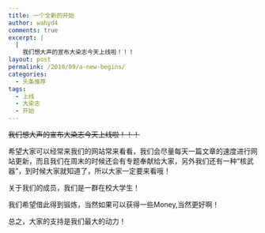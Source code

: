 ```yaml
---
title: 一个全新的开始
author: wahyd4
comments: true
excerpt: |
  |
    我们想大声的宣布大染志今天上线啦！！！
layout: post
permalink: /2010/09/a-new-begins/
categories:
  - 头条推荐
tags:
  - 上线
  - 大染志
  - 开始
---
```

<del>我们想大声的宣布大染志今天上线啦！！！</p> 
  <p>
    希望大家可以经常来我们的网站常来看看，我们会尽量每天一篇文章的速度进行网站更新，而且我们在周末的时候还会有专题奉献给大家，另外我们还有一种“核武器”，到时候大家就知道了，所以大家一定要来看哦！
  </p>



  <p>
    关于我们的成员，我们是一群在校大学生！
  </p>



  <p>
    我们希望借此得到锻炼，当然如果可以获得一些Money,当然更好啊！
  </p>



  <p>
    总之，大家的支持是我们最大的动力！
  </p>



  <p>
    </del>
  </p>
